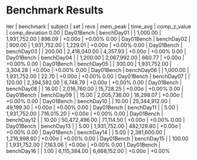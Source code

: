 # Benchmark Results

 iter |  benchmark |    subject | set |     revs |      mem_peak |     time_avg | comp_z_value | comp_deviation 
 0.00 | Day01Bench | benchDay01 |     | 1,000.00 |  1,931,752.00 |       896.09 |      +0.00σ |         +0.00% 
 0.00 | Day01Bench | benchDay02 |     |   900.00 |  1,931,752.00 |     1,229.01 |      +0.00σ |         +0.00% 
 0.00 | Day01Bench | benchDay03 |     |   200.00 |  2,418,040.00 |     4,357.93 |      +0.00σ |         +0.00% 
 0.00 | Day01Bench | benchDay04 |     | 1,200.00 |  2,067,992.00 |       660.77 |      +0.00σ |         +0.00% 
 0.00 | Day01Bench | benchDay05 |     |   300.00 |  1,931,752.00 |     3,304.28 |      +0.00σ |         +0.00% 
 0.00 | Day01Bench | benchDay06 |     | 1,000.00 |  1,931,752.00 |        22.70 |      +0.00σ |         +0.00% 
 0.00 | Day01Bench | benchDay07 |     |   120.00 |  2,394,592.00 |     6,748.79 |      +0.00σ |         +0.00% 
 0.00 | Day01Bench | benchDay08 |     |    16.00 |  2,016,760.00 |    15,728.25 |      +0.00σ |         +0.00% 
 0.00 | Day01Bench | benchDay09 |     |    15.00 |  2,005,736.00 |    18,298.07 |      +0.00σ |         +0.00% 
 0.00 | Day01Bench | benchDay10 |     |    10.00 | 25,344,912.00 |    49,199.30 |      +0.00σ |         +0.00% 
 0.00 | Day01Bench | benchDay11 |     |     5.00 |  1,931,752.00 |   716,015.20 |      +0.00σ |         +0.00% 
 0.00 | Day01Bench | benchDay12 |     |    10.00 | 50,472,496.00 |    71,114.50 |      +0.00σ |         +0.00% 
 0.00 | Day01Bench | benchDay13 |     |     5.00 |  1,931,752.00 |   482,129.80 |      +0.00σ |         +0.00% 
 0.00 | Day01Bench | benchDay14 |     |     5.00 |  2,381,600.00 | 1,216,998.60 |      +0.00σ |         +0.00% 
 0.00 | Day01Bench | benchDay15 |     |   100.00 |  1,931,752.00 |     7,163.06 |      +0.00σ |         +0.00% 
 0.00 | Day01Bench | benchDay16 |     |     1.00 |  6,115,384.00 | 6,668,152.00 |      +0.00σ |         +0.00% 
